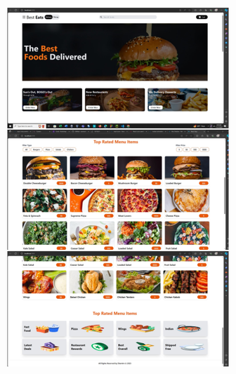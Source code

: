 ![](./restaurant/src/static/images/1.jpg)
![](./restaurant/src/static/images/2.jpg)
![](./restaurant/src/static/images/3.jpg)
